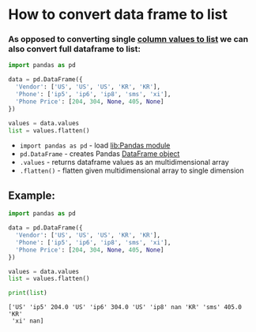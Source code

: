 # How to convert data frame to list

### As opposed to converting single [column values to list](/python-pandas/convert-dataframe-column-values-to-list) we can also convert full dataframe to list:

```python
import pandas as pd

data = pd.DataFrame({
  'Vendor': ['US', 'US', 'US', 'KR', 'KR'],
  'Phone': ['ip5', 'ip6', 'ip8', 'sms', 'xi'],
  'Phone Price': [204, 304, None, 405, None]
})

values = data.values
list = values.flatten()
```

- `import pandas as pd` - load [lib:Pandas module](/python-pandas/how-to-install-pandas)
- `pd.DataFrame` - creates Pandas [DataFrame object](https://pandas.pydata.org/docs/reference/api/pandas.DataFrame.html)
- `.values` - returns dataframe values as an multidimensional array
- `.flatten()` - flatten given multidimensional array to single dimension

## Example: 
```python
import pandas as pd

data = pd.DataFrame({
  'Vendor': ['US', 'US', 'US', 'KR', 'KR'],
  'Phone': ['ip5', 'ip6', 'ip8', 'sms', 'xi'],
  'Phone Price': [204, 304, None, 405, None]
})

values = data.values
list = values.flatten()

print(list)
```
```
['US' 'ip5' 204.0 'US' 'ip6' 304.0 'US' 'ip8' nan 'KR' 'sms' 405.0 'KR'
 'xi' nan]

```

